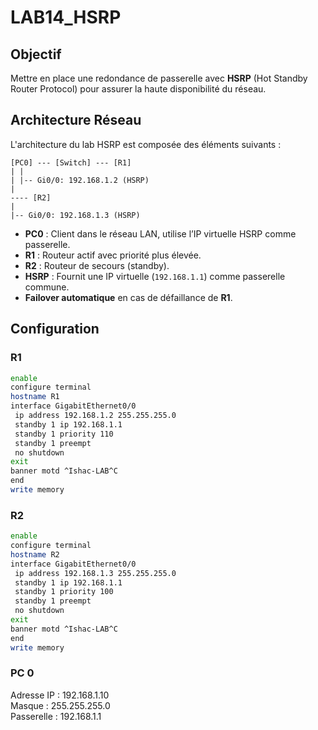 # LAB14_HSRP

## Objectif  
Mettre en place une redondance de passerelle avec **HSRP** (Hot Standby Router Protocol) pour assurer la haute disponibilité du réseau.

## Architecture Réseau

L'architecture du lab HSRP est composée des éléments suivants :

```
[PC0] --- [Switch] --- [R1]
| |
| |-- Gi0/0: 192.168.1.2 (HSRP)
|
---- [R2]
|
|-- Gi0/0: 192.168.1.3 (HSRP)
```
- **PC0** : Client dans le réseau LAN, utilise l’IP virtuelle HSRP comme passerelle.
- **R1** : Routeur actif avec priorité plus élevée.
- **R2** : Routeur de secours (standby).
- **HSRP** : Fournit une IP virtuelle (`192.168.1.1`) comme passerelle commune.
- **Failover automatique** en cas de défaillance de **R1**.

## Configuration

### R1
```bash
enable
configure terminal
hostname R1
interface GigabitEthernet0/0
 ip address 192.168.1.2 255.255.255.0
 standby 1 ip 192.168.1.1
 standby 1 priority 110
 standby 1 preempt
 no shutdown
exit
banner motd ^Ishac-LAB^C
end
write memory
```

### R2
```bash
enable
configure terminal
hostname R2
interface GigabitEthernet0/0
 ip address 192.168.1.3 255.255.255.0
 standby 1 ip 192.168.1.1
 standby 1 priority 100
 standby 1 preempt
 no shutdown
exit
banner motd ^Ishac-LAB^C
end
write memory
```
### PC 0
Adresse IP  : 192.168.1.10  
Masque      : 255.255.255.0  
Passerelle  : 192.168.1.1

